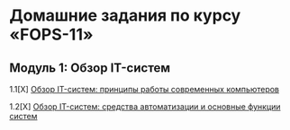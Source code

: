# Домашние задания по курсу «FOPS-11»

## Модуль 1: Обзор IT-систем	

1.1[Х] [Обзор IT-систем: принципы работы современных компьютеров](1-01.md)

1.2[Х] [Обзор IT-систем: cредства автоматизации и основные функции систем](1-02.md)
		